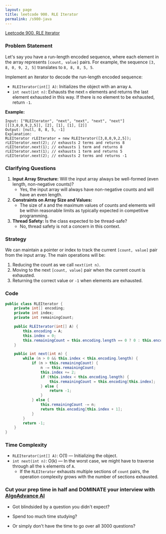 ```yaml
---
layout: page
title: leetcode 900. RLE Iterator
permalink: /s900-java
---
```

[Leetcode 900. RLE Iterator](https://algoadvance.github.io/algoadvance/l900)
### Problem Statement

Let's say you have a run-length encoded sequence, where each element in the array represents `[count, value]` pairs. For example, the sequence `[3, 8, 0, 9, 2, 5]` translates to `8, 8, 8, 5, 5`. 

Implement an iterator to decode the run-length encoded sequence:
- `RLEIterator(int[] A)`: Initializes the object with an array `A`.
- `int next(int n)`: Exhausts the next `n` elements and returns the last element exhausted in this way. If there is no element to be exhausted, return `-1`.

**Example:**
```plaintext
Input: ["RLEIterator", "next", "next", "next", "next"]
[[[3,8,0,9,2,5]], [2], [1], [1], [2]]
Output: [null, 8, 8, 5, -1]
Explanation: 
RLEIterator rLEIterator = new RLEIterator([3,8,0,9,2,5]);
rLEIterator.next(2); // exhausts 2 terms and returns 8
rLEIterator.next(1); // exhausts 1 term and returns 8
rLEIterator.next(1); // exhausts 1 term and returns 5
rLEIterator.next(2); // exhausts 2 terms and returns -1
```

### Clarifying Questions

1. **Input Array Structure:** Will the input array always be well-formed (even length, non-negative counts)?
   - Yes, the input array will always have non-negative counts and will have an even length.
2. **Constraints on Array Size and Values:**
   - The size of `A` and the maximum values of counts and elements will be within reasonable limits as typically expected in competitive programming.
3. **Thread Safety:** Is the class expected to be thread-safe?
   - No, thread safety is not a concern in this context.

### Strategy

We can maintain a pointer or index to track the current `[count, value]` pair from the input array. The main operations will be:
1. Reducing the count as we call `next(int n)`.
2. Moving to the next `[count, value]` pair when the current count is exhausted.
3. Returning the correct value or `-1` when elements are exhausted.

### Code

```java
public class RLEIterator {
    private int[] encoding;
    private int index;
    private int remainingCount;

    public RLEIterator(int[] A) {
        this.encoding = A;
        this.index = 0;
        this.remainingCount = this.encoding.length == 0 ? 0 : this.encoding[0];
    }

    public int next(int n) {
        while (n > 0 && this.index < this.encoding.length) {
            if (n > this.remainingCount) {
                n -= this.remainingCount;
                this.index += 2;
                if (this.index < this.encoding.length) {
                    this.remainingCount = this.encoding[this.index];
                } else {
                    return -1;
                }
            } else {
                this.remainingCount -= n;
                return this.encoding[this.index + 1];
            }
        }
        return -1;
    }
}
```

### Time Complexity

- `RLEIterator(int[] A)`: O(1) — Initializing the object.
- `int next(int n)`: O(k) — In the worst case, we might have to traverse through all the `k` elements of `A`. 
  - If the `RLEIterator` exhausts multiple sections of `count` pairs, the operation complexity grows with the number of sections exhausted.


### Cut your prep time in half and DOMINATE your interview with [AlgoAdvance AI](https://algoAdvance.com)

- Got blindsided by a question you didn't expect?

- Spend too much time studying?

- Or simply don't have the time to go over all 3000 questions?

